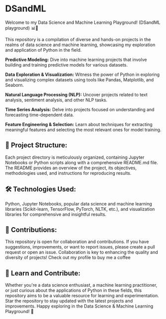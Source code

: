 # DSandML
Welcome to my Data Science and Machine Learning Playground! (DSandML playground) 📊🤖 

This repository is a compilation of diverse and hands-on projects in the realms of data science and machine learning, showcasing my exploration and application of Python in the field.

**Predictive Modeling:** Dive into machine learning projects that involve building and training predictive models for various datasets.

**Data Exploration & Visualization:** Witness the power of Python in exploring and visualizing complex datasets using tools like Pandas, Matplotlib, and Seaborn.

**Natural Language Processing (NLP):** Uncover projects related to text analysis, sentiment analysis, and other NLP tasks.

**Time Series Analysis:** Delve into projects focused on understanding and forecasting time-dependent data.

**Feature Engineering & Selection:** Learn about techniques for extracting meaningful features and selecting the most relevant ones for model training.

## 📂 Project Structure:
Each project directory is meticulously organized, containing Jupyter Notebooks or Python scripts along with a comprehensive README.md file. The README provides an overview of the project, its objectives, methodologies used, and instructions for reproducing results.

## 🛠️ Technologies Used:
Python, Jupyter Notebooks, popular data science and machine learning libraries (Scikit-learn, TensorFlow, PyTorch, NLTK, etc.), and visualization libraries for comprehensive and insightful results.

## 🤝 Contributions:
This repository is open for collaboration and contributions. If you have suggestions, improvements, or want to report issues, please create a pull request or open an issue. Collaboration is key to enhancing the quality and diversity of projects!
Check out my profile to buy me a coffee

## 📖 Learn and Contribute:
Whether you're a data science enthusiast, a machine learning practitioner, or just curious about the applications of Python in these fields, this repository aims to be a valuable resource for learning and experimentation. Star the repository to stay updated with the latest projects and improvements. Happy exploring in the Data Science & Machine Learning Playground! 🚀

